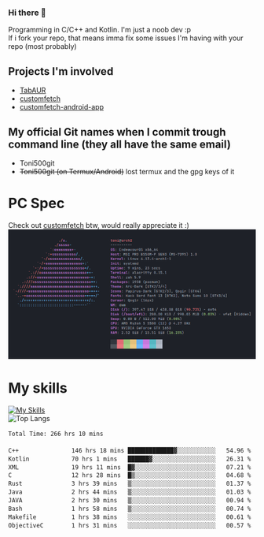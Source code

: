### Hi there 👋

Programming in C/C++ and Kotlin. I'm just a noob dev :p\
If i fork your repo, that means imma fix some issues I'm having with your repo (most probably)

## Projects I'm involved
 - [TabAUR](https://github.com/BurntRanch/TabAUR)
 - [customfetch](https://github.com/Toni500github/customfetch)
 - [customfetch-android-app](https://github.com/Toni500github/customfetch-android-app)

## My official Git names when I commit trough command line (they all have the same email)
* Toni500git
* ~~Toni500git (on Termux/Android)~~ lost termux and the gpg keys of it

# PC Spec
Check out [customfetch](https://github.com/Toni500github/customfetch) btw, would really appreciate it :)
![screenshot.png](https://github.com/Toni500github/customfetch/raw/main/screenshot.png)

# My skills
[![My Skills](https://skillicons.dev/icons?i=cpp,bash,kotlin,androidstudio,arch,linux&theme=light)](https://skillicons.dev)\
![Top Langs](https://github-readme-stats.vercel.app/api/top-langs/?username=Toni500github&layout=compact)

<!--START_SECTION:waka-->

```txt
Total Time: 266 hrs 10 mins

C++               146 hrs 18 mins █████████████▓░░░░░░░░░░░   54.96 %
Kotlin            70 hrs 1 mins   ██████▓░░░░░░░░░░░░░░░░░░   26.31 %
XML               19 hrs 11 mins  █▓░░░░░░░░░░░░░░░░░░░░░░░   07.21 %
C                 12 hrs 28 mins  █▒░░░░░░░░░░░░░░░░░░░░░░░   04.68 %
Rust              3 hrs 39 mins   ▒░░░░░░░░░░░░░░░░░░░░░░░░   01.37 %
Java              2 hrs 44 mins   ▒░░░░░░░░░░░░░░░░░░░░░░░░   01.03 %
JAVA              2 hrs 30 mins   ▒░░░░░░░░░░░░░░░░░░░░░░░░   00.94 %
Bash              1 hrs 58 mins   ▒░░░░░░░░░░░░░░░░░░░░░░░░   00.74 %
Makefile          1 hrs 38 mins   ░░░░░░░░░░░░░░░░░░░░░░░░░   00.61 %
ObjectiveC        1 hrs 31 mins   ░░░░░░░░░░░░░░░░░░░░░░░░░   00.57 %
```

<!--END_SECTION:waka-->
